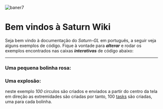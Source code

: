 <html lang="en">
<script src="https://pagecdn.io/lib/ace/1.4.12/ace.js" type="text/javascript" charset="utf-8"></script>
<script src='../../../javascripts/codeblock.js'></script>
</html>



![baner7](https://user-images.githubusercontent.com/43425971/131168286-6077a2c9-7572-4c39-97e1-6da6636addd2.png)

# Bem vindos à Saturn Wiki

Seja bem vindo à documentação do *Saturn-GL* em português, a seguir veja alguns exemplos de código.
Fique à vontade para ***alterar*** e rodar os exemplos encontrados nas caixas ***interativas*** de código abaixo:

---

### Uma pequena bolinha rosa:
<html lang="en">
<div id="divcode1">    
</div>
<script src='../../../javascripts/codeblock.js'></script>
<script >
    createCodeBlock('divcode1','1',
`Circle circle = CircleBuilder.aCircle()
.withCenter(100, 500)
.withColor(new Color(200,0,200))
.build();

add(circle);

circle.move(500,0,seconds(3)).execute();`
        );
</script>

</html>



### Uma  explosão:

neste exemplo *100* circulos são criados e enviados a partir do centro da tela em direção as extremidades 
são criadas por tanto, 100 [tasks](docpages/task/task.md) são criadas, uma para cada bolinha. 

<html lang="en">
<div id="divcode2">    
</div>
<script src='../../../javascripts/codeblock.js'></script>
<script >
    createCodeBlock('divcode2','2',
`for (int i = 0; i < 100; i++) {
            Circle circle = CircleBuilder.aCircle()
                    .withCenter(500, 500)
                    .withColor(Color.white)
                    .withRadius(20)
                    .build();

            add(circle);

            var ang = Math.random() * 6.28;
            var distance = Math.random() * 400;
            
            circle.move(distance * Math.cos(ang), distance * Math.sin(ang), seconds(3))
                    .parallel(wait(seconds(1.5)).andThen(circle.changeColor(new Color(0, 0, 0, 0))))
                    .executeInBackGround();
}`
        );
</script>

</html>



